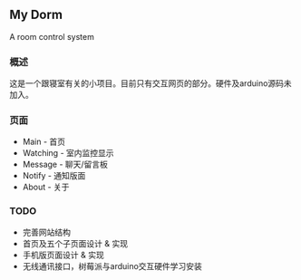 ## My Dorm
A room control system

### 概述
这是一个跟寝室有关的小项目。目前只有交互网页的部分。硬件及arduino源码未加入。

### 页面
* Main - 首页
* Watching - 室内监控显示
* Message - 聊天/留言板
* Notify - 通知版面
* About - 关于

### TODO
* 完善网站结构
* 首页及五个子页面设计 & 实现
* 手机版页面设计 & 实现
* 无线通讯接口，树莓派与arduino交互硬件学习安装